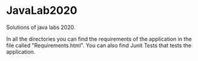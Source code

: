 # JavaLab2020
Solutions of java labs 2020.

In all the directories you can find the requirements of the application in the file called "Requirements.html".
You can also find Junit Tests that tests the application.
